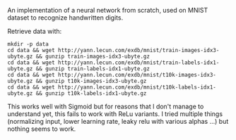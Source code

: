 An implementation of a neural network from scratch, used on MNIST dataset to recognize handwritten digits.
 
Retrieve data with:

```
mkdir -p data
cd data && wget http://yann.lecun.com/exdb/mnist/train-images-idx3-ubyte.gz && gunzip train-images-idx3-ubyte.gz
cd data && wget http://yann.lecun.com/exdb/mnist/train-labels-idx1-ubyte.gz && gunzip train-labels-idx1-ubyte.gz
cd data && wget http://yann.lecun.com/exdb/mnist/t10k-images-idx3-ubyte.gz && gunzip t10k-images-idx3-ubyte.gz
cd data && wget http://yann.lecun.com/exdb/mnist/t10k-labels-idx1-ubyte.gz && gunzip t10k-labels-idx1-ubyte.gz
```

This works well with Sigmoid but for reasons that I don't manage to understand yet, this fails to work with ReLu variants.
I tried multiple things (normalizing input, lower learning rate, leaky relu with various alphas ...) but nothing seems to work.
